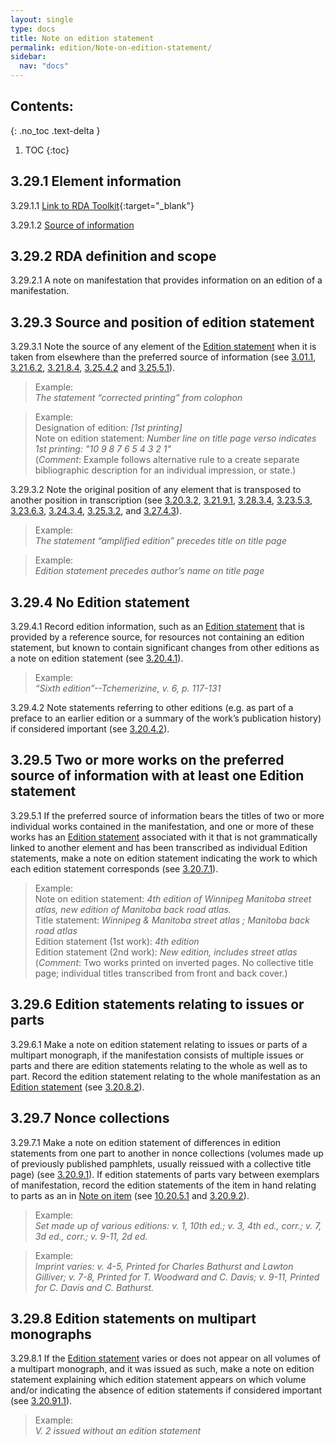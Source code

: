 ```yaml
---
layout: single
type: docs
title: Note on edition statement
permalink: edition/Note-on-edition-statement/
sidebar:
  nav: "docs"
---
```


## Contents:
{: .no_toc .text-delta }

1. TOC
{:toc}

## 3.29.1 Element information

<a name="3.29.1.1">3.29.1.1</a> [Link to RDA Toolkit](https://beta.rdatoolkit.org/Content/Index?externalId=en-US_ala-40901a24-c542-32e8-a8a1-da53f0082fdf){:target="_blank"}

<a name="3.29.1.2">3.29.1.2</a> [Source of information](/DCRMR/edition/)

## 3.29.2 RDA definition and scope

<a name="3.29.2.1">3.29.2.1</a> A note on manifestation that provides information on an edition of a manifestation.

## 3.29.3 Source and position of edition statement

<a name="3.29.3.1">3.29.3.1</a> Note the source of any element of the [Edition statement](/DCRMR/edition/Edition-statement/) when it is taken from elsewhere than the preferred source of information (see [3.01.1](/DCRMR/edition/#3.01.1), [3.21.6.2](/DCRMR/edition/Designation-of-edition/#3.21.6.2), [3.21.8.4](/DCRMR/edition/Designation-of-edition/#3.21.8.4), [3.25.4.2](/DCRMR/edition/Designation-of-named-revision-of-edition/#3.25.4.2) and [3.25.5.1](/DCRMR/edition/Designation-of-named-revision-of-edition/#3.25.5.1)).

>Example:  
> <CITE>The statement “corrected printing” from colophon</CITE>

>Example:  
>Designation of edition: <CITE>[1st printing]</CITE>    
>Note on edition statement: <CITE>Number line on title page verso indicates 1st printing: "10 9 8 7 6 5 4 3 2 1"</CITE>  
>(*Comment*: Example follows alternative rule to a create separate bibliographic description for an individual impression, or state.)

<a name="3.29.3.2">3.29.3.2</a> Note the original position of any element that is transposed to another position in transcription (see [3.20.3.2](/DCRMR/edition/Edition-statement/#3.20.3.2), [3.21.9.1](/DCRMR/edition/Designation-of-edition/#3.21.9.1), [3.28.3.4](/DCRMR/edition/Parallel-statement-of-responsibility-relating-to-named-revision-of-edition/#3.28.3.4), [3.23.5.3](/DCRMR/edition/Statement-of-responsibility-relating-to-edition/#3.23.5.3), [3.23.6.3](/DCRMR/edition/Statement-of-responsibility-relating-to-edition/#3.23.6.3), [3.24.3.4](/DCRMR/edition/Parallel-statement-of-responsibility-relating-to-edition/#3.24.3.4), [3.25.3.2](/DCRMR/edition/Designation-of-named-revision-of-edition/#3.25.3.2), and [3.27.4.3](/DCRMR/edition/Statement-of-responsibility-relating-to-named-revision-of-edition/#3.27.4.3)).

>Example:  
> <CITE>The statement “amplified edition” precedes title on title page</CITE>

>Example:  
> <CITE>Edition statement precedes author’s name on title page</CITE>

## 3.29.4 No Edition statement

<a name="3.29.4.1">3.29.4.1</a> Record edition information, such as an [Edition statement](/DCRMR/edition/Edition-statement/) that is provided by a reference source, for resources not containing an edition statement, but known to contain significant changes from other editions as a note on edition statement (see [3.20.4.1](/DCRMR/edition/Edition-statement/#3.20.4.1)).

>Example:  
><CITE>“Sixth edition”--Tchemerizine, v. 6, p. 117-131</CITE>

<a name="3.29.4.2">3.29.4.2</a> Note statements referring to other editions (e.g. as part of a preface to an earlier edition or a summary of the work’s publication history) if considered important (see [3.20.4.2](/DCRMR/edition/Edition-statement/#3.20.4.2)).

## 3.29.5 Two or more works on the preferred source of information with at least one Edition statement

<a name="3.29.5.1">3.29.5.1</a> If the preferred source of information bears the titles of two or more individual works contained in the manifestation, and one or more of these works has an [Edition statement](/DCRMR/edition/Edition-statement/) associated with it that is not grammatically linked to another element and has been transcribed as individual Edition statements, make a note on edition statement indicating the work to which each edition statement corresponds (see [3.20.7.1](/DCRMR/edition/Edition-statement/#3.20.7.1)).

>Example:  
> Note on edition statement: <CITE>4th edition of Winnipeg Manitoba street atlas, new edition of Manitoba back road atlas. </CITE>  
> Title statement: <CITE>Winnipeg & Manitoba street atlas ; Manitoba back road atlas</CITE>  
> Edition statement (1st work): <CITE>4th edition</CITE>  
>Edition statement (2nd work): <CITE>New edition, includes street atlas</CITE>  
>(*Comment*:  Two works printed on inverted pages. No collective title page; individual titles transcribed from front and back cover.)  

## 3.29.6 Edition statements relating to issues or parts

<a name="3.29.6.1">3.29.6.1</a> Make a note on edition statement relating to issues or parts of a multipart monograph, if the manifestation consists of multiple issues or parts and there are edition statements relating to the whole as well as to part.  Record the edition statement relating to the whole manifestation as an [Edition statement](/DCRMR/edition/Edition-statement/) (see [3.20.8.2](/DCRMR/edition/Edition-statement/#3.20.8.2)).

## 3.29.7 Nonce collections

<a name="3.29.7.1">3.29.7.1</a> Make a note on edition statement of differences in edition statements from one part to another in nonce collections (volumes made up of previously published pamphlets, usually reissued with a collective title page) (see [3.20.9.1](/DCRMR/edition/Edition-statement/#3.20.9.1)).  If edition statements of parts vary between exemplars of manifestation, record the edition statements of the item in hand relating to parts as an in [Note on item](/DCRMR/additional-notes/Note-on-item/) (see [10.20.5.1](/DCRMR/additional-notes/Note-on-item/#10.20.5.1) and [3.20.9.2](/DCRMR/edition/Edition-statement/#3.20.9.2)).

>Example:  
> <CITE>Set made up of various editions: v. 1, 10th ed.; v. 3, 4th ed., corr.; v. 7, 3d ed., corr.; v. 9-11, 2d ed.</CITE>

>Example:  
> <CITE>Imprint varies: v. 4-5, Printed for Charles Bathurst and Lawton Gilliver; v. 7-8, Printed for T. Woodward and C. Davis; v. 9-11, Printed for C. Davis and C. Bathurst.</CITE>

## 3.29.8 Edition statements on multipart monographs

<a name="3.29.8.1">3.29.8.1</a> If the [Edition statement](/DCRMR/edition/Edition-statement/) varies or does not appear on all volumes of a multipart monograph, and it was issued as such, make a note on edition statement explaining which edition statement appears on which volume and/or indicating the absence of edition statements if considered important (see [3.20.91.1](/DCRMR/edition/Edition-statement/#3.20.91.1)).

>Example:  
> <CITE>V. 2 issued without an edition statement</CITE>